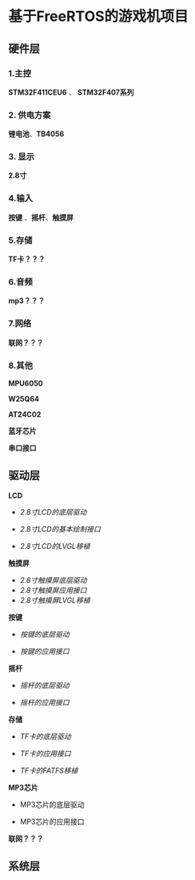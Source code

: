 # 基于FreeRTOS的游戏机项目

## 硬件层

### 1.主控

**STM32F411CEU6** 、 **STM32F407系列**

### 2. 供电方案

**锂电池**、**TB4056**

### 3. 显示

**2.8寸**

### 4.输入

**按键** 、**摇杆**、**触摸屏**

### 5.存储

**TF卡？？？**

### 6.音频

**mp3？？？**

### 7.网络

**联网？？？**

### 8.其他

**MPU6050**

**W25Q64**

**AT24C02**

**蓝牙芯片**

**串口接口**

## 驱动层

**LCD**

* *2.8寸LCD的底层驱动*

* *2.8寸LCD的基本绘制接口*

* *2.8寸LCD的LVGL移植*

**触摸屏**

- *2.8寸触摸屏底层驱动*
- *2.8寸触摸屏应用接口*
- *2.8寸触摸屏LVGL移植*

**按键**

* *按键的底层驱动*

* *按键的应用接口*

**摇杆**

* *摇杆的底层驱动*

* *摇杆的应用接口*

**存储**

* *TF卡的底层驱动*

* *TF卡的应用接口*

* *TF卡的FATFS移植*

**MP3芯片**

* MP3芯片的底层驱动

* MP3芯片的应用接口

**联网？？？**



## 系统层


